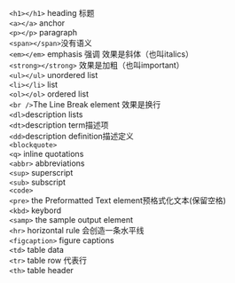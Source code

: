 `<h1></h1>` heading 标题  
`<a></a>` anchor  
`<p></p>` paragraph  
`<span></span>`没有语义  
`<em></em>` emphasis 强调 效果是斜体（也叫italics）  
`<strong></strong>` 效果是加粗（也叫important）  
`<ul></ul>` unordered list  
`<li></li>` list  
`<ol></ol>` ordered list  
`<br />`The Line Break element 效果是换行  
`<dl>`description lists  
`<dt>`description term描述项  
`<dd>`description definition描述定义  
`<blockquote>`  
`<q>` inline quotations  
`<abbr>` abbreviations  
`<sup>` superscript  
`<sub>` subscript  
`<code>`  
`<pre>` the Preformatted Text element预格式化文本(保留空格)  
`<kbd>` keybord  
`<samp>` the sample output element  
`<hr>` horizontal rule 会创造一条水平线  
`<figcaption>` figure captions  
`<td>` table data  
`<tr>` table row 代表行  
`<th>` table header  

